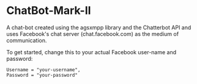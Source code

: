ChatBot-Mark-II
===============

A chat-bot created using the agsxmpp library and the Chatterbot API and uses Facebook's chat server (chat.facebook.com) as the medium of communication.

To get started, change this to your actual Facebook user-name and password:

    Username = "your-username",
    Password = "your-password"

